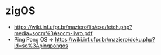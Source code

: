 # zigOS

- https://wiki.inf.ufpr.br/maziero/lib/exe/fetch.php?media=socm%3Asocm-livro.pdf
- Ping Pong OS => https://wiki.inf.ufpr.br/maziero/doku.php?id=so%3Apingpongos
